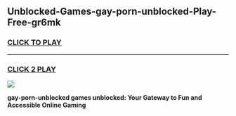 
## Unblocked-Games-gay-porn-unblocked-Play-Free-gr6mk
<h3>
<a href="https://premium76.site?title=gay-porn-unblocked&ref=20M">CLICK TO PLAY</a></h3>
<hr>

<h3>
<a href="https://premium76.site?title=gay-porn-unblocked&ref=20M">CLICK 2 PLAY</a>
  
</h3>

<a href="https://premium76.site?title=gay-porn-unblocked&ref=19M"><img src="https://clearcache.store/games.png"></a>


**gay-porn-unblocked games unblocked: Your Gateway to Fun and Accessible Online Gaming**
